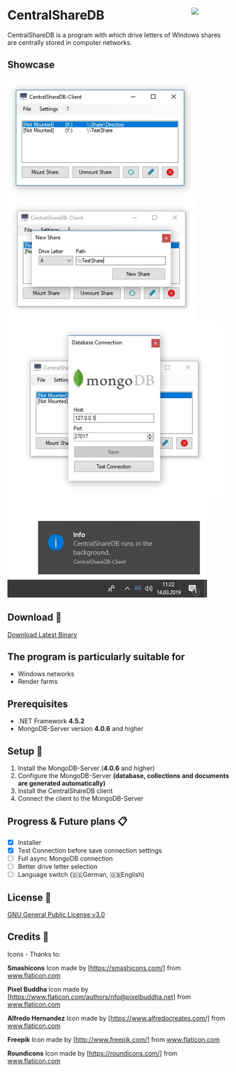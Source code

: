 # CentralShareDB <img src="https://github.com/laurence-trippen/CentralShareDB/blob/master/Preview/favicon.ico" align="right" width="90">
CentralShareDB is a program with which drive letters of Windows 
shares are centrally stored in computer networks.

## Showcase
![](https://github.com/laurence-trippen/CentralShareDB/blob/master/Preview/csdb-main.JPG?raw=true)
![](https://github.com/laurence-trippen/CentralShareDB/blob/master/Preview/csdb-new-share.JPG?raw=true)
![](https://github.com/laurence-trippen/CentralShareDB/blob/master/Preview/csdb-new-connection.JPG?raw=true)
![](https://github.com/laurence-trippen/CentralShareDB/blob/master/Preview/csdb-systray-background.JPG?raw=true)

## Download :floppy_disk:

[Download Latest Binary](https://github.com/laurence-trippen/CentralShareDB/releases/latest)

## The program is particularly suitable for

* Windows networks
* Render farms

## Prerequisites

* .NET Framework **4.5.2**
* MongoDB-Server version **4.0.6** and higher

## Setup :hammer:

1. Install the MongoDB-Server (**4.0.6** and higher)
2. Configure the MongoDB-Server **(database, collections and documents are generated automatically)**
3. Install the CentralShareDB client
4. Connect the client to the MongoDB-Server

## Progress & Future plans :clipboard:

* [x] Installer
* [x] Test Connection before save connection settings 
* [ ] Full async MongoDB connection
* [ ] Better drive letter selection
* [ ] Language switch (:de:German, :gb:English)

## License :scroll:
[GNU General Public License v3.0](https://github.com/laurence-trippen/CentralShareDB/blob/master/LICENSE)

## Credits :star2:

Icons - Thanks to:

**Smashicons**
Icon made by [https://smashicons.com/] from www.flaticon.com

**Pixel Buddha**
Icon made by [https://www.flaticon.com/authors/nfo@pixelbuddha.net] from www.flaticon.com

**Alfredo Hernandez**
Icon made by [https://www.alfredocreates.com/] from www.flaticon.com

**Freepik**
Icon made by [http://www.freepik.com/] from www.flaticon.com

**Roundicons**
Icon made by [https://roundicons.com/] from www.flaticon.com
